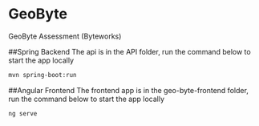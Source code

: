 # GeoByte
GeoByte Assessment (Byteworks)

##Spring Backend
The api is in the API folder, run the command below to start the app locally
```bash
mvn spring-boot:run
```

##Angular Frontend
The frontend app is in the geo-byte-frontend folder, run the command below to start the app locally
```bash
ng serve
```